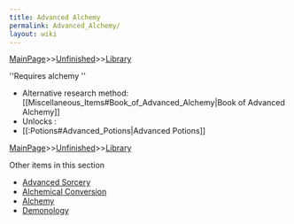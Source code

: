 ```yaml
---
title: Advanced Alchemy
permalink: Advanced_Alchemy/
layout: wiki
---
```


[MainPage](/keeperrl_wiki/ "wikilink")>>[Unfinished](/keeperrl_wiki/Unfinished "wikilink")>>[Library](/keeperrl_wiki/Library "wikilink")

''Requires alchemy
'' 
- Alternative research method: [[Miscellaneous_Items#Book_of_Advanced_Alchemy|Book of Advanced Alchemy]]
- Unlocks :
- [[:Potions#Advanced_Potions|Advanced Potions]]

[MainPage](/keeperrl_wiki/ "wikilink")>>[Unfinished](/keeperrl_wiki/Unfinished "wikilink")>>[Library](/keeperrl_wiki/Library "wikilink")

Other items in this section
-    [Advanced Sorcery](/keeperrl_wiki/Advanced_Sorcery "wikilink")
-    [Alchemical Conversion](/keeperrl_wiki/Alchemical_Conversion "wikilink")
-    [Alchemy](/keeperrl_wiki/Alchemy "wikilink")
-    [Demonology](/keeperrl_wiki/Demonology "wikilink")
